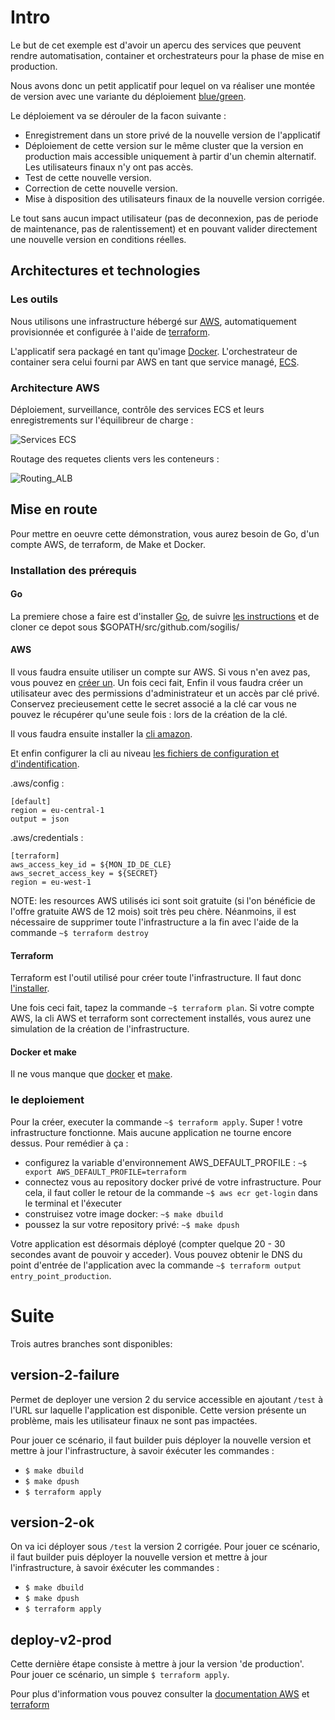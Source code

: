 # Intro

Le but de cet exemple est d'avoir un apercu des services que peuvent
rendre automatisation, container et orchestrateurs pour la phase de mise en production.

Nous avons donc un petit applicatif pour lequel on va réaliser une montée de version avec une variante du déploiement [blue/green](https://martinfowler.com/bliki/BlueGreenDeployment.html).

Le déploiement va se dérouler de la facon suivante :

- Enregistrement dans un store privé de la nouvelle version de l'applicatif
- Déploiement de cette version sur le même cluster que la version en production mais accessible uniquement
 à partir d'un chemin alternatif. Les utilisateurs finaux n'y ont pas accès.
- Test de cette nouvelle version.
- Correction de cette nouvelle version.
- Mise à disposition des utilisateurs finaux de la nouvelle version corrigée.
  
Le tout sans aucun impact utilisateur (pas de deconnexion, pas de periode de maintenance, pas de ralentissement) et en
pouvant valider directement une nouvelle version en conditions réelles.

## Architectures et technologies

### Les outils

Nous utilisons une infrastructure hébergé sur [AWS](https://aws.amazon.com/), automatiquement provisionnée et configurée à l'aide 
de [terraform](https://www.terraform.io/).
 
L'applicatif sera packagé en tant qu'image [Docker](https://www.docker.com/). L'orchestrateur de container sera celui
 fourni par AWS en tant que service managé, [ECS](https://aws.amazon.com/fr/documentation/ecs/).

### Architecture AWS

Déploiement, surveillance, contrôle des services ECS et leurs enregistrements sur l'équilibreur de charge :

![Services ECS](img/matinale_tech_ecs_services.png)

Routage des requetes clients vers les conteneurs :

![Routing_ALB](img/matinale_tech_alb.png)

## Mise en route

Pour mettre en oeuvre cette démonstration, vous aurez besoin de Go, d'un compte AWS, de terraform, de Make et Docker.

### Installation des prérequis

#### Go
La premiere chose a faire est d'installer [Go](https://golang.org/dl/), de suivre [les instructions](https://golang.org/doc/install) et 
de cloner ce depot sous $GOPATH/src/github.com/sogilis/

#### AWS
Il vous faudra ensuite utiliser un compte sur AWS. Si vous n'en avez pas, vous pouvez en
 [créer un](https://aws.amazon.com/free/?sc_channel=PS&sc_campaign=acquisition_FR&sc_publisher=google&sc_medium=english_cloud_computing_b&sc_content=aws_account_e&sc_detail=create%20aws%20account&sc_category=cloud_computing&sc_segment=85348026051&sc_matchtype=e&sc_country=FR&s_kwcid=AL!4422!3!85348026051!e!!g!!create%20aws%20account&ef_id=VTpYTAAABHU391SK:20170718132046:s).
Un fois ceci fait, 
Enfin il vous faudra créer un utilisateur avec des permissions d'administrateur et un accès par clé privé. Conservez precieusement cette le secret associé a la clé car vous ne pouvez le récupérer qu'une seule fois : lors de la création de la clé. 
 
Il vous faudra ensuite installer la [cli amazon](http://docs.aws.amazon.com/fr_fr/cli/latest/userguide/installing.html).
 
Et enfin configurer la cli au niveau [les fichiers de configuration et d'indentification](http://docs.aws.amazon.com/fr_fr/cli/latest/userguide/cli-chap-getting-started.html#cli-config-files).

.aws/config :
```.aws/config
[default]
region = eu-central-1
output = json
```

.aws/credentials :
```.aws/credentials
[terraform]
aws_access_key_id = ${MON_ID_DE_CLE}
aws_secret_access_key = ${SECRET}
region = eu-west-1
```

NOTE: les resources AWS utilisés ici sont soit gratuite (si l'on bénéficie de l'offre gratuite AWS de 12 mois) soit très peu chère.
Néanmoins, il est nécessaire de supprimer toute l'infrastructure a la fin avec l'aide de la commande `~$ terraform destroy`

#### Terraform
Terraform est l'outil utilisé pour créer toute l'infrastructure. Il faut donc [l'installer](https://www.terraform.io/intro/getting-started/install.html).

Une fois ceci fait, tapez la commande `~$ terraform plan`. Si votre compte AWS, la cli AWS et terraform sont correctement installés, vous aurez
une simulation de la création de l'infrastructure.

#### Docker et make
Il ne vous manque que [docker](https://store.docker.com/search?type=edition&offering=community) et [make](https://www.gnu.org/software/make/).
 
### le deploiement
Pour la créer, executer la commande `~$ terraform apply`.
Super ! votre infrastructure fonctionne. Mais aucune application ne tourne encore dessus.
Pour remédier à ça :
 - configurez la variable d'environnement AWS_DEFAULT_PROFILE : `~$ export AWS_DEFAULT_PROFILE=terraform`
 - connectez vous au repository docker privé de votre infrastructure. Pour cela, il faut coller le retour de la commande `~$ aws ecr get-login` dans le terminal et l'éxecuter
 - construisez votre image docker: `~$ make dbuild`
 - poussez la sur votre repository privé: `~$ make dpush`

Votre application est désormais déployé (compter quelque 20 - 30 secondes avant de pouvoir y acceder).
Vous pouvez obtenir le DNS du point d'entrée de l'application avec la commande `~$ terraform output entry_point_production`.

# Suite

Trois autres branches sont disponibles:

## version-2-failure

Permet de deployer une version 2 du service accessible en ajoutant `/test` à l'URL sur laquelle l'application est disponible.
Cette version présente un problème, mais les utilisateur finaux ne sont pas impactées.

Pour jouer ce scénario, il faut builder puis déployer la nouvelle version et mettre à jour l'infrastructure, à savoir éxécuter les commandes :

 - `$ make dbuild`
 - `$ make dpush`
 - `$ terraform apply`

## version-2-ok

On va ici déployer sous `/test` la version 2 corrigée.
Pour jouer ce scénario, il faut builder puis déployer la nouvelle version et mettre à jour l'infrastructure, à savoir éxécuter les commandes :

 - `$ make dbuild`
 - `$ make dpush`
 - `$ terraform apply`

## deploy-v2-prod

Cette dernière étape consiste à mettre à jour la version 'de production'.
Pour jouer ce scénario, un simple `$ terraform apply`.

Pour plus d'information vous pouvez consulter la [documentation AWS](https://aws.amazon.com/) et [terraform](https://www.terraform.io/docs/index.html)
